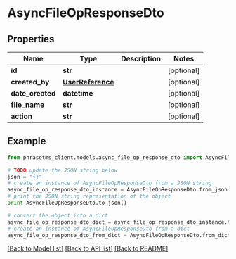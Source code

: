 # AsyncFileOpResponseDto

## Properties

| Name             | Type                                  | Description | Notes      |
| ---------------- | ------------------------------------- | ----------- | ---------- |
| **id**           | **str**                               |             | [optional] |
| **created_by**   | [**UserReference**](UserReference.md) |             | [optional] |
| **date_created** | **datetime**                          |             | [optional] |
| **file_name**    | **str**                               |             | [optional] |
| **action**       | **str**                               |             | [optional] |

## Example

```python
from phrasetms_client.models.async_file_op_response_dto import AsyncFileOpResponseDto

# TODO update the JSON string below
json = "{}"
# create an instance of AsyncFileOpResponseDto from a JSON string
async_file_op_response_dto_instance = AsyncFileOpResponseDto.from_json(json)
# print the JSON string representation of the object
print AsyncFileOpResponseDto.to_json()

# convert the object into a dict
async_file_op_response_dto_dict = async_file_op_response_dto_instance.to_dict()
# create an instance of AsyncFileOpResponseDto from a dict
async_file_op_response_dto_from_dict = AsyncFileOpResponseDto.from_dict(async_file_op_response_dto_dict)
```

[[Back to Model list]](../README.md#documentation-for-models) [[Back to API list]](../README.md#documentation-for-api-endpoints) [[Back to README]](../README.md)
